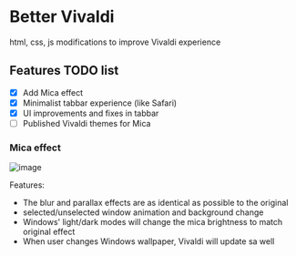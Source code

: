 # Better Vivaldi

html, css, js modifications to improve Vivaldi experience

## Features TODO list

- [x] Add Mica effect
- [x] Minimalist tabbar experience (like Safari)
- [x] UI improvements and fixes in tabbar
- [ ] Published Vivaldi themes for Mica

### Mica effect

![image](https://github.com/yxuo/better-vivaldi/assets/54970870/608f56d5-608c-46e2-bba4-01ae968cb35a)

Features:
- The blur and parallax effects are as identical as possible to the original
- selected/unselected window animation and background change
- Windows' light/dark modes will change the mica brightness to match original effect
- When user changes Windows wallpaper, Vivaldi will update sa well
